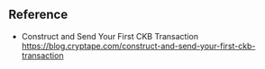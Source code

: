 ## Reference
- Construct and Send Your First CKB Transaction
  https://blog.cryptape.com/construct-and-send-your-first-ckb-transaction
